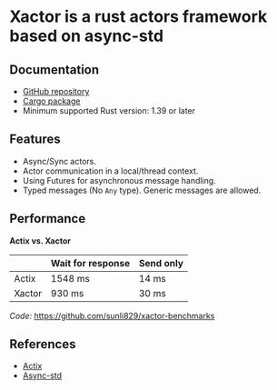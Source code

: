 # Xactor is a rust actors framework based on async-std

## Documentation

* [GitHub repository](https://github.com/sunli829/xactor)
* [Cargo package](https://crates.io/crates/xactor)
* Minimum supported Rust version: 1.39 or later

## Features

* Async/Sync actors.
* Actor communication in a local/thread context.
* Using Futures for asynchronous message handling.
* Typed messages (No `Any` type). Generic messages are allowed.

## Performance

**Actix vs. Xactor**

|        |Wait for response|Send only|
|--------|-----------------|---------|
|Actix   |          1548 ms|    14 ms|
|Xactor  |           930 ms|    30 ms|

_Code:_ https://github.com/sunli829/xactor-benchmarks

## References

* [Actix](https://github.com/actix/actix)
* [Async-std](https://github.com/async-rs/async-std)